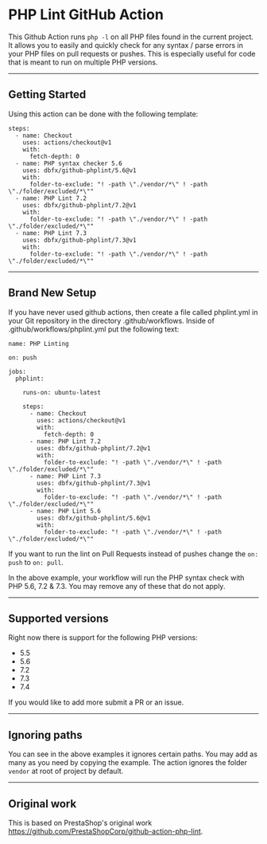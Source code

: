# PHP Lint GitHub Action

This Github Action runs `php -l` on all PHP files found in the current project. It allows you to easily and quickly check for 
any syntax / parse errors in your PHP files on pull requests or pushes. This is especially useful for code that is 
meant to run on multiple PHP versions.  

---

## Getting Started

Using this action can be done with the following template:

```
steps:
  - name: Checkout
    uses: actions/checkout@v1
    with:
      fetch-depth: 0
  - name: PHP syntax checker 5.6
    uses: dbfx/github-phplint/5.6@v1
    with:
      folder-to-exclude: "! -path \"./vendor/*\" ! -path \"./folder/excluded/*\""
  - name: PHP Lint 7.2
    uses: dbfx/github-phplint/7.2@v1
    with:
      folder-to-exclude: "! -path \"./vendor/*\" ! -path \"./folder/excluded/*\""
  - name: PHP Lint 7.3
    uses: dbfx/github-phplint/7.3@v1
    with:
      folder-to-exclude: "! -path \"./vendor/*\" ! -path \"./folder/excluded/*\""
```

---

## Brand New Setup

If you have never used github actions, then create a file called phplint.yml in your Git repository in the directory 
.github/workflows. Inside of .github/workflows/phplint.yml put the following text:
```
name: PHP Linting

on: push

jobs:
  phplint:

    runs-on: ubuntu-latest

    steps:
      - name: Checkout
        uses: actions/checkout@v1
        with:
          fetch-depth: 0
      - name: PHP Lint 7.2
        uses: dbfx/github-phplint/7.2@v1
        with:
          folder-to-exclude: "! -path \"./vendor/*\" ! -path \"./folder/excluded/*\""
      - name: PHP Lint 7.3
        uses: dbfx/github-phplint/7.3@v1
        with:
          folder-to-exclude: "! -path \"./vendor/*\" ! -path \"./folder/excluded/*\""
      - name: PHP Lint 5.6
        uses: dbfx/github-phplint/5.6@v1
        with:
          folder-to-exclude: "! -path \"./vendor/*\" ! -path \"./folder/excluded/*\""   
```

If you want to run the lint on Pull Requests instead of pushes change the ```on: push``` to ```on: pull```.

In the above example, your workflow will run the PHP syntax check with PHP 5.6, 7.2 & 7.3. You may remove any of these that do not apply.

---

## Supported versions

Right now there is support for the following PHP versions: 
 - 5.5
 - 5.6
 - 7.2
 - 7.3
 - 7.4
 
 If you would like to add more submit a PR or an issue. 
 
---

## Ignoring paths

You can see in the above examples it ignores certain paths. You may add as many as you need by copying the example. 
The action ignores the folder `vendor` at root of project by default.

---

## Original work

This is based on PrestaShop's original work https://github.com/PrestaShopCorp/github-action-php-lint. 
 

